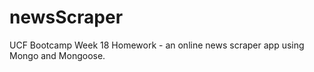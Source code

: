 # newsScraper
UCF Bootcamp Week 18 Homework - an online news scraper app using Mongo and Mongoose.


<!--stackedit_data:
eyJoaXN0b3J5IjpbLTI1NjM3NDQ5XX0=
-->